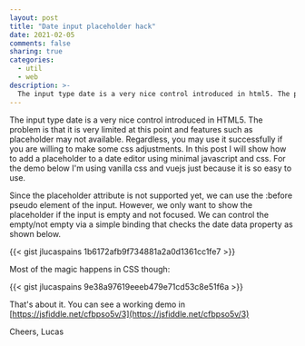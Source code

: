 ```yaml
---
layout: post
title: "Date input placeholder hack"
date: 2021-02-05
comments: false
sharing: true
categories:
  - util
  - web
description: >-
  The input type date is a very nice control introduced in html5. The problem is that it is very limited at this point and features such as placeholder are not available. Thus, let's hack it!
---
```


The input type date is a very nice control introduced in HTML5. The problem is that it is very limited at this point and features such as placeholder may not available. Regardless, you may use it successfully if you are willing to make some css adjustments. In this post I will show how to add a placeholder to a date editor using minimal javascript and css. For the demo below I'm using vanilla css and vuejs just because it is so easy to use.

Since the placeholder attribute is not supported yet, we can use the :before pseudo element of the input. However, we only want to show the placeholder if the input is empty and not focused. We can control the empty/not empty via a simple binding that checks the date data property as shown below.

{{< gist jlucaspains 1b6172afb9f734881a2a0d1361cc1fe7 >}}

Most of the magic happens in CSS though:

{{< gist jlucaspains 9e38a97619eeeb479e71cd53c8e51f6a >}}

That's about it. You can see a working demo in [https://jsfiddle.net/cfbpso5v/3](https://jsfiddle.net/cfbpso5v/3)

Cheers, Lucas
